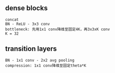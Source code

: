 ## dense blocks
    concat
    BN - ReLU - 3x3 conv
    bottleneck: 先用1x1 conv降维至固定4K，再3x3xK conv
    K = 32

## transition layers
    BN - 1x1 conv - 2x2 avg pooling
    compression: 1x1 conv降维至固定theta*K
